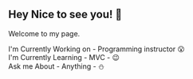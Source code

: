 
## Hey Nice to see you! :wave:<br/>
Welcome to my page.

I'm Currently Working on - Programming instructor :open_mouth:<br/>
I'm Currently Learning - MVC - :wink:<br/>
Ask me About - Anything - :snowman:<br/>
<br/>


